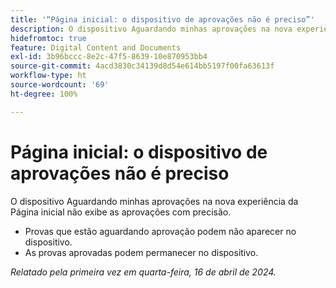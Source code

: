 ```yaml
---
title: '“Página inicial: o dispositivo de aprovações não é preciso”'
description: O dispositivo Aguardando minhas aprovações na nova experiência da Página inicial não exibe as aprovações com precisão.
hidefromtoc: true
feature: Digital Content and Documents
exl-id: 3b96bccc-8e2c-47f5-8639-10e870953bb4
source-git-commit: 4acd3830c34139d8d54e614bb5197f00fa63613f
workflow-type: ht
source-wordcount: '69'
ht-degree: 100%

---
```


# Página inicial: o dispositivo de aprovações não é preciso

<!--Won't fix, valid issue-->

<!--

>[!NOTE]
>
>This issue was fixed on May 2, 2024.

 WF, WFP-->

O dispositivo Aguardando minhas aprovações na nova experiência da Página inicial não exibe as aprovações com precisão.

* Provas que estão aguardando aprovação podem não aparecer no dispositivo.
* As provas aprovadas podem permanecer no dispositivo.

_Relatado pela primeira vez em quarta-feira, 16 de abril de 2024._

